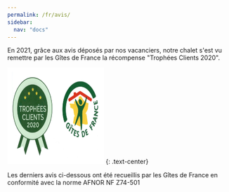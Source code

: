 ```yaml
---
permalink: /fr/avis/
sidebar:
  nav: "docs"
---
```


En 2021, grâce aux avis déposés par nos vacanciers, notre chalet s'est vu remettre par les Gîtes de France la récompense "Trophées Clients 2020".


  <a href="http://www.gites-de-france-savoie.com/fiche-hebergement-73G148140.html" target="_blank" rel="noreferrer"> <img src="/images/banniere_menu/logo_trophes_clients.jpeg" alt="" width="200" height="200" style="border:10px solid white" /></a> 
{: .text-center}

Les derniers avis ci-dessous ont été recueillis par les Gîtes de France en conformité avec la norme AFNOR NF Z74-501
<script type='text/javascript'>
  var parametresWidget = {
    key : 'tftr8_fc',
    numGite : '73G148140',
    widget : 'avis',
  };
  widgetIteaGL(parametresWidget);
</script>
